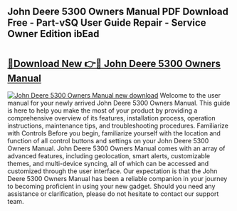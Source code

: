 ## John Deere 5300 Owners Manual PDF Download Free - Part-vSQ User Guide Repair - Service Owner Edition ibEad

# <h2><a href="http://bc89240.oget.top/?id=John+Deere+5300+Owners+Manual">🔗Download New 👉🔴 John Deere 5300 Owners Manual</a></h2>

[![John Deere 5300 Owners Manual new download](https://i.imgur.com/5g1atiW.png)](http://bc89240.oget.top/?id=John+Deere+5300+Owners+Manual)
Welcome to the user manual for your newly arrived John Deere 5300 Owners Manual. This guide is here to help you make the most of your product by providing a comprehensive overview of its features, installation process, operation instructions, maintenance tips, and troubleshooting procedures. Familiarize with Controls Before you begin, familiarize yourself with the location and function of all control buttons and settings on your John Deere 5300 Owners Manual. John Deere 5300 Owners Manual comes with an array of advanced features, including geolocation, smart alerts, customizable themes, and multi-device syncing, all of which can be accessed and customized through the user interface. Our expectation is that the John Deere 5300 Owners Manual has been a reliable companion in your journey to becoming proficient in using your new gadget. Should you need any assistance or clarification, please do not hesitate to contact our support team.
